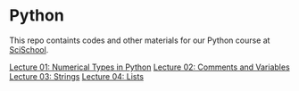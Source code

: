 # Python
This repo containts codes and other materials for our Python course at [SciSchool](https://scischool.ir/).

[Lecture 01: Numerical Types in Python](https://github.com/javadebadi/python-course/blob/master/Lecture-01-numerical-types-in-python.ipynb)
[Lecture 02: Comments and Variables](https://github.com/javadebadi/python-course/blob/master/Lecture-02-comments-variables.ipynb)
[Lecture 03: Strings](https://github.com/javadebadi/python-course/blob/master/Lecture-03-strings.ipynb)
[Lecture 04: Lists](https://github.com/javadebadi/python-course/blob/master/Lecture-04-lists.ipynb)
